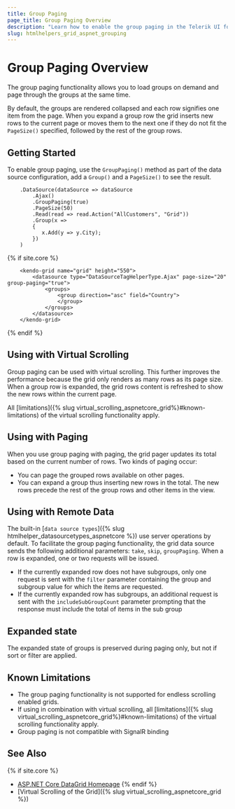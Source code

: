 ```yaml
---
title: Group Paging
page_title: Group Paging Overview 
description: "Learn how to enable the group paging in the Telerik UI for {{ site.framework }} Grid by Kendo UI and load groups on demand."
slug: htmlhelpers_grid_aspnet_grouping
---
```


# Group Paging Overview

The group paging functionality allows you to load groups on demand and page through the groups at the same time. 

By default, the groups are rendered collapsed and each row signifies one item from the page. When you expand a group row the grid inserts new rows to the current page or moves them to the next one if they do not fit the `PageSize()` specified, followed by the rest of the group rows. 

## Getting Started

To enable group paging, use the `GroupPaging()` method as part of the data source configuration, add a `Group()` and a `PageSize()` to see the result.

```HtmlHelper
    .DataSource(dataSource => dataSource
        .Ajax()
        .GroupPaging(true)
        .PageSize(50)
        .Read(read => read.Action("AllCustomers", "Grid"))
        .Group(x =>
        {
           x.Add(y => y.City);
        })
    )
```
{% if site.core %}
```TagHelper
    <kendo-grid name="grid" height="550">
        <datasource type="DataSourceTagHelperType.Ajax" page-size="20" group-paging="true">
            <groups>
                <group direction="asc" field="Country">
                </group>
            </groups> 
        </datasource>
    </kendo-grid>
```
{% endif %}

## Using with Virtual Scrolling

Group paging can be used with virtual scrolling. This further improves the performance because the grid only renders as many rows as its page size. When a group row is expanded, the grid rows content is refreshed to show the new rows within the current page. 

All [limitations]({% slug virtual_scrolling_aspnetcore_grid%}#known-limitations) of the virtual scrolling functionality apply.

## Using with Paging

When you use group paging with paging, the grid pager updates its total based on the current number of rows. Two kinds of paging occur:

* You can page the grouped rows available on other pages.
* You can expand a group thus inserting new rows in the total. The new rows precede the rest of the group rows and other items in the view.

## Using with Remote Data

The built-in [`data source types`]({% slug htmlhelper_datasourcetypes_aspnetcore %}) use server operations by default. To facilitate the group paging functionality, the grid data source sends the following additional parameters: `take`, `skip`, `groupPaging`. When a row is expanded, one or two requests will be issued. 

- If the currently expanded row does not have subgroups, only one request is sent with the `filter` parameter containing the group and subgroup value for which the items are requested. 
- If the currently expanded row has subgroups, an additional request is sent with the `includeSubGroupCount` parameter prompting that the response must include the total of items in the sub group

## Expanded state

The expanded state of groups is preserved during paging only, but not if sort or filter are applied.

## Known Limitations

- The group paging functionality is not supported for endless scrolling enabled grids.
- If using in combination with virtual scrolling, all [limitations]({% slug virtual_scrolling_aspnetcore_grid%}#known-limitations) of the virtual scrolling functionality apply.
- Group paging is not compatible with SignalR binding

## See Also

{% if site.core %}
* [ASP.NET Core DataGrid Homepage](https://www.telerik.com/aspnet-core-ui/grid)
{% endif %}
* [Virtual Scrolling of the Grid]({% slug virtual_scrolling_aspnetcore_grid %})
